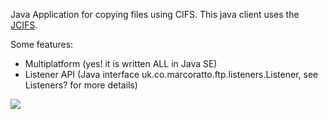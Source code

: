 Java Application for copying files using CIFS. This java client uses the [JCIFS](https://jcifs.samba.org/).

Some features:

  * Multiplatform (yes! it is written ALL in Java SE)
  * Listener API (Java interface uk.co.marcoratto.ftp.listeners.Listener, see Listeners? for more details)

[![](http://www4.clustrmaps.com/stats/maps-no_clusters/https---code.google.com-p-cifs-java-client-thumb.jpg)](http://www4.clustrmaps.com/user/10a11afba)